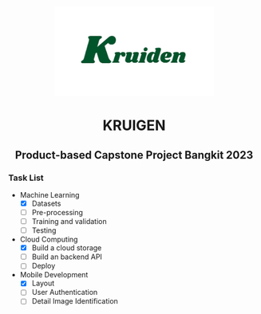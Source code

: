 <p align="center">
  <img src="img/kruiden.png" alt="skinnea logo" height="180" />
</p>
<h1 align="center">KRUIGEN</h1>
<h2 align="center">Product-based Capstone Project Bangkit 2023</h2>

### Task List
- Machine Learning
  - [x] Datasets
  - [ ] Pre-processing
  - [ ] Training and validation
  - [ ] Testing

- Cloud Computing
  - [x] Build a cloud storage
  - [ ] Build an backend API
  - [ ] Deploy

- Mobile Development
  - [x] Layout
  - [ ] User Authentication
  - [ ] Detail Image Identification
